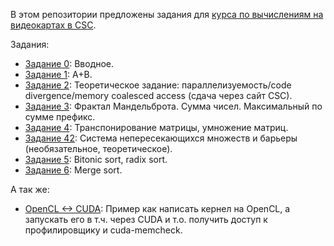 В этом репозитории предложены задания для [курса по вычислениям на видеокартах в CSC](https://compscicenter.ru/courses/video_cards_computation/2021-autumn/).

Задания:

- [Задание 0](https://github.com/GPGPUCourse/GPGPUTasks2021/tree/task00): Вводное.
- [Задание 1](https://github.com/GPGPUCourse/GPGPUTasks2021/tree/task01): A+B.
- [Задание 2](https://github.com/GPGPUCourse/GPGPUTasks2021/tree/task02): Теоретическое задание: параллелизуемость/code divergence/memory coalesced access (сдача через сайт CSC).
- [Задание 3](https://github.com/GPGPUCourse/GPGPUTasks2021/tree/task03): Фрактал Мандельброта. Сумма чисел. Максимальный по сумме префикс.
- [Задание 4](https://github.com/GPGPUCourse/GPGPUTasks2021/tree/task04): Транспонирование матрицы, умножение матриц.
- [Задание 42](https://github.com/GPGPUCourse/GPGPUTasks2021/tree/task42): Система непересекающихся множеств и барьеры (необязательное, теоретическое).
- [Задание 5](https://github.com/GPGPUCourse/GPGPUTasks2021/tree/task05): Bitonic sort, radix sort.
- [Задание 6](https://github.com/GPGPUCourse/GPGPUTasks2021/tree/task06): Merge sort.

А так же:

 - [OpenCL <-> CUDA](https://github.com/GPGPUCourse/GPGPUTasks2021/tree/cuda): Пример как написать кернел на OpenCL, а запускать его в т.ч. через CUDA и т.о. получить доступ к профилировщику и cuda-memcheck.
